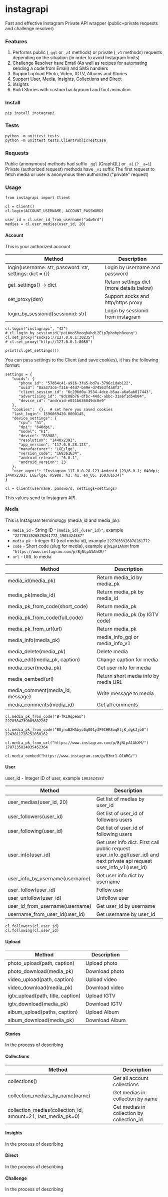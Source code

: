 # instagrapi

Fast and effective Instagram Private API wrapper (public+private requests and challenge resolver)

### Features

1. Performs public (`_gql` or `_a1` methods) or private (`_v1` methods) requests depending on the situation (in order to avoid Instagram limits)
2. Challenge Resolver have Email (As well as recipes for automating sending a code from Email) and SMS handlers
3. Support upload Photo, Video, IGTV, Albums and Stories
4. Support User, Media, Insights, Collections and Direct
5. Insights
6. Build Stories with custom background and font animation

### Install

    pip install instagrapi

### Tests

    python -m unittest tests
    python -m unittest tests.ClientPublicTestCase

### Requests

Public (anonymous) methods had suffix `_gql` (GraphQL) or `_a1` (`?__a=1`)
Private (authorized request) methods have `_v1` suffix
The first request to fetch media or user is anonymous then authorized ("private" request)

### Usage

```
from instagrapi import Client

cl = Client()
cl.login(ACCOUNT_USERNAME, ACCOUNT_PASSWORD)

user_id = cl.user_id_from_username("adw0rd")
medias = cl.user_medias(user_id, 20)
```

#### Account

This is your authorized account

| Method                   | Description   |
| ------------------------ |-------------|
| login(username: str, password: str, settings: dict = {}) | Login by username and password |
| get_settings() -> dict | Return settings dict (more details below) |
| set_proxy(dsn) | Support socks and http/https proxy |
| login_by_sessionid(sessionid: str) | Login by sessionid from instagram |


```
cl.login("instagrapi", "42")
# cl.login_by_sessionid("peiWooShooghahdi2Eip7phohph0eeng")
cl.set_proxy("socks5://127.0.0.1:30235")
# cl.set_proxy("http://127.0.0.1:8080")

print(cl.get_settings())
```

You can pass settings to the Client (and save cookies), it has the following format:

```
settings = {
   "uuids": {
      "phone_id": "57d64c41-a916-3fa5-bd7a-3796c1dab122",
      "uuid": "8aa373c6-f316-44d7-b49e-d74563f4a8f3",
      "client_session_id": "6c296d0a-3534-4dce-b5aa-a6a6ab017443",
      "advertising_id": "8dc88b76-dfbc-44dc-abbc-31a6f1d54b04",
      "device_id": "android-e021b636049dc0e9"
   },
   "cookies":  {},  # set here you saved cookies
   "last_login": 1596069420.0000145,
   "device_settings": {
      "cpu": "h1",
      "dpi": "640dpi",
      "model": "h1",
      "device": "RS988",
      "resolution": "1440x2392",
      "app_version": "117.0.0.28.123",
      "manufacturer": "LGE/lge",
      "version_code": "168361634",
      "android_release": "6.0.1",
      "android_version": 23
   },
   "user_agent": "Instagram 117.0.0.28.123 Android (23/6.0.1; 640dpi; 1440x2392; LGE/lge; RS988; h1; h1; en_US; 168361634)"
}

cl = Client(username, password, settings=settings)
```

This values send to Instagram API.

#### Media

This is Instagram terminology (media_id and media_pk):

* `media_id` - String ID `"{media_id}_{user_id}"`, example `"2277033926878261772_1903424587"`
* `media_pk` - Integer ID (real media id), example `2277033926878261772`
* `code` - Short code (slug for media), example `BjNLpA1AhXM` from `"https://www.instagram.com/p/BjNLpA1AhXM/"`
* `url` - URL to media

| Method                   | Description   |
| ------------------------ | ------------- |
| media_id(media_pk) | Return media_id by media_pk |
| media_pk(media_id) | Return media_pk by media_id |
| media_pk_from_code(short_code) | Return media_pk |
| media_pk_from_code(full_code) | Return media_pk (by IGTV code) |
| media_pk_from_url(url) | Return media_pk | 
| media_info(media_pk) | media_info_gql or media_info_v1 |
| media_delete(media_pk) | Delete media |
| media_edit(media_pk, caption) | Change caption for media |
| media_user(media_pk) | Get user info for media |
| media_oembed(url) | Return short media info by media URL | 
| media_comment(media_id, message) | Write message to media | 
| media_comments(media_id) | Get all comments |

```
cl.media_pk_from_code("B-fKL9qpeab")
2278584739065882267

cl.media_pk_from_code("B8jnuB2HAbyc0q001y3F9CHRSoqEljK_dgkJjo0")
2243811726252050162

cl.media_pk_from_url("https://www.instagram.com/p/BjNLpA1AhXM/")
1787135824035452364

cl.media_oembed("https://www.instagram.com/p/B3mr1-OlWMG/")
```

#### User

user_id - Integer ID of user, example `1903424587`

| Method                   | Description   |
| ------------------------ | ------------- |
| user_medias(user_id, 20) | Get list of medias by user_id |
| user_followers(user_id) | Get list of user_id of followers users |
| user_following(user_id) | Get list of user_id of following users |
| user_info(user_id) | Get user info dict. First call public request user_info_gql(user_id) and next private api request user_info_v1(user_id) |
| user_info_by_username(username) | Get user info dict by username |
| user_follow(user_id) | Follow user |
| user_unfollow(user_id) | Unfollow user |
| user_id_from_username(username) | Get user_id by username |
| username_from_user_id(user_id) | Get username by user_id |

```
cl.followers(cl.user_id)
cl.following(cl.user_id)
```

#### Upload

| Method                   | Description   |
| ------------------------ | ------------- |
| photo_upload(path, caption)| Upload photo |
| photo_download(media_pk) | Download photo |
| video_upload(path, caption) | Upload video |
| video_download(media_pk) | Download video |
| igtv_upload(path, title, caption) | Upload IGTV |
| igtv_download(media_pk) | Download IGTV |
| album_upload(paths, caption) | Upload Album |
| album_download(media_pk) | Download Album |

#### Stories

In the process of describing

#### Collections

| Method                   | Description   |
| ------------------------ | ------------- |
| collections() | Get all account collections |
| collection_medias_by_name(name) | Get medias in collection by name |
| collection_medias(collection_id, amount=21, last_media_pk=0) | Get medias in collection by collection_id |

#### Insights

In the process of describing

#### Direct

In the process of describing

#### Challenge

In the process of describing
